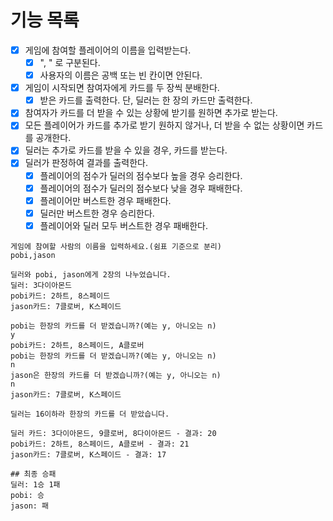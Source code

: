 # 기능 목록

- [x] 게임에 참여할 플레이어의 이름을 입력받는다.
    - [x] ", " 로 구분된다.
    - [x] 사용자의 이름은 공백 또는 빈 칸이면 안된다.
- [x] 게임이 시작되면 참여자에게 카드를 두 장씩 분배한다.
    - [x] 받은 카드를 출력한다. 단, 딜러는 한 장의 카드만 출력한다.
- [x] 참여자가 카드를 더 받을 수 있는 상황에 받기를 원하면 추가로 받는다.
- [x] 모든 플레이어가 카드를 추가로 받기 원하지 않거나, 더 받을 수 없는 상황이면 카드를 공개한다.
- [x] 딜러는 추가로 카드를 받을 수 있을 경우, 카드를 받는다.
- [x] 딜러가 판정하여 결과를 출력한다.
    - [x] 플레이어의 점수가 딜러의 점수보다 높을 경우 승리한다.
    - [x] 플레이어의 점수가 딜러의 점수보다 낮을 경우 패배한다.
    - [x] 플레이어만 버스트한 경우 패배한다.
    - [x] 딜러만 버스트한 경우 승리한다.
    - [x] 플레이어와 딜러 모두 버스트한 경우 패배한다.

```
게임에 참여할 사람의 이름을 입력하세요.(쉼표 기준으로 분리)
pobi,jason

딜러와 pobi, jason에게 2장의 나누었습니다.
딜러: 3다이아몬드
pobi카드: 2하트, 8스페이드
jason카드: 7클로버, K스페이드

pobi는 한장의 카드를 더 받겠습니까?(예는 y, 아니오는 n)
y
pobi카드: 2하트, 8스페이드, A클로버
pobi는 한장의 카드를 더 받겠습니까?(예는 y, 아니오는 n)
n
jason은 한장의 카드를 더 받겠습니까?(예는 y, 아니오는 n)
n
jason카드: 7클로버, K스페이드

딜러는 16이하라 한장의 카드를 더 받았습니다.

딜러 카드: 3다이아몬드, 9클로버, 8다이아몬드 - 결과: 20
pobi카드: 2하트, 8스페이드, A클로버 - 결과: 21
jason카드: 7클로버, K스페이드 - 결과: 17

## 최종 승패
딜러: 1승 1패
pobi: 승
jason: 패
```
